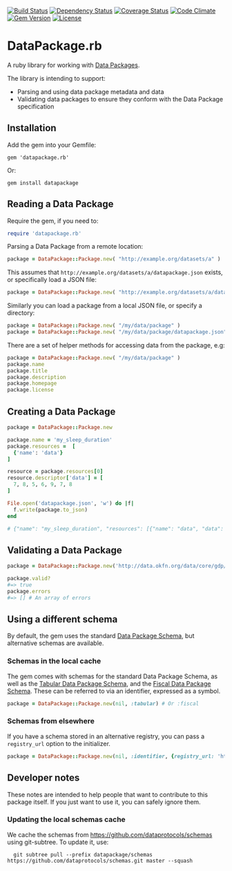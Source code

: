 [![Build Status](http://img.shields.io/travis/theodi/datapackage.rb.svg?style=flat-square)](https://travis-ci.org/theodi/datapackage.rb)
[![Dependency Status](http://img.shields.io/gemnasium/theodi/datapackage.rb.svg?style=flat-square)](https://gemnasium.com/theodi/datapackage.rb)
[![Coverage Status](http://img.shields.io/coveralls/theodi/datapackage.rb.svg?style=flat-square)](https://coveralls.io/r/theodi/datapackage.rb)
[![Code Climate](http://img.shields.io/codeclimate/github/theodi/datapackage.rb.svg?style=flat-square)](https://codeclimate.com/github/theodi/datapackage.rb)
[![Gem Version](http://img.shields.io/gem/v/datapackage.svg?style=flat-square)](https://rubygems.org/gems/datapackage)
[![License](http://img.shields.io/:license-mit-blue.svg?style=flat-square)](http://theodi.mit-license.org)

# DataPackage.rb

A ruby library for working with [Data Packages](http://dataprotocols.org/data-packages/).

The library is intending to support:

* Parsing and using data package metadata and data
* Validating data packages to ensure they conform with the Data Package specification

## Installation

Add the gem into your Gemfile:

```
gem 'datapackage.rb'
```

Or:

```
gem install datapackage
```

## Reading a Data Package

Require the gem, if you need to:

```ruby
require 'datapackage.rb'
```

Parsing a Data Package from a remote location:

```ruby
package = DataPackage::Package.new( "http://example.org/datasets/a" )
```

This assumes that `http://example.org/datasets/a/datapackage.json` exists, or specifically load a JSON file:

```ruby
package = DataPackage::Package.new( "http://example.org/datasets/a/datapackage.json" )
```

Similarly you can load a package from a local JSON file, or specify a directory:

```ruby
package = DataPackage::Package.new( "/my/data/package" )
package = DataPackage::Package.new( "/my/data/package/datapackage.json" )
```

There are a set of helper methods for accessing data from the package, e.g:

```ruby
package = DataPackage::Package.new( "/my/data/package" )
package.name
package.title
package.description
package.homepage
package.license
```

## Creating a Data Package

```ruby
package = DataPackage::Package.new

package.name = 'my_sleep_duration'
package.resources =  [
  {'name': 'data'}
]

resource = package.resources[0]
resource.descriptor['data'] = [
  7, 8, 5, 6, 9, 7, 8
]

File.open('datapackage.json', 'w') do |f|
  f.write(package.to_json)
end

# {"name": "my_sleep_duration", "resources": [{"name": "data", "data": [7, 8, 5, 6, 9, 7, 8]}]}
```

## Validating a Data Package

```ruby
package = DataPackage::Package.new('http://data.okfn.org/data/core/gdp/datapackage.json')

package.valid?
#=> true
package.errors
#=> [] # An array of errors
```

## Using a different schema

By default, the gem uses the standard [Data Package Schema](http://specs.frictionlessdata.io/data-packages/), but alternative schemas are available.

### Schemas in the local cache

The gem comes with schemas for the standard Data Package Schema, as well as the [Tabular Data Package Schema](http://specs.frictionlessdata.io/tabular-data-package/), and the [Fiscal Data Package Schema](http://fiscal.dataprotocols.org/spec/). These can be referred to via an identifier, expressed as a symbol.

```ruby
package = DataPackage::Package.new(nil, :tabular) # Or :fiscal
```

### Schemas from elsewhere

If you have a schema stored in an alternative registry, you can pass a `registry_url` option to the initializer.

```ruby
package = DataPackage::Package.new(nil, :identifier, {registry_url: 'http://example.org/my-registry.csv'} )
```

## Developer notes

These notes are intended to help people that want to contribute to this package itself. If you just want to use it, you can safely ignore them.

### Updating the local schemas cache

We cache the schemas from https://github.com/dataprotocols/schemas using git-subtree. To update it, use:

```
  git subtree pull --prefix datapackage/schemas https://github.com/dataprotocols/schemas.git master --squash
```
